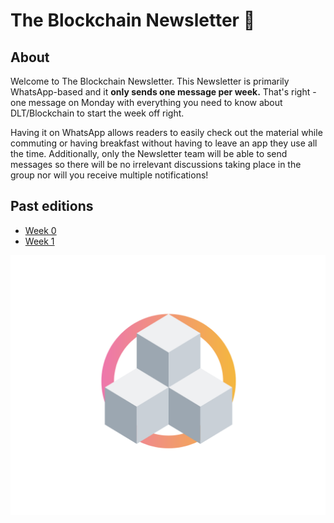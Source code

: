 # The Blockchain Newsletter 🚀

## About

Welcome to The Blockchain Newsletter.
This Newsletter is primarily WhatsApp-based and it **only sends one message per week.** That's right - one message on Monday with everything you need to know about DLT/Blockchain to start the week off right. 

Having it on WhatsApp allows readers to easily check out the material while commuting or having breakfast without having to leave an app they use all the time. Additionally, only the Newsletter team will be able to send messages so there will be no irrelevant discussions taking place in the group nor will you receive multiple notifications!

## Past editions

* [Week 0](./editions/Week0.md)
* [Week 1](./editions/Week1.md)

![Logo](./assets/logo.png)
